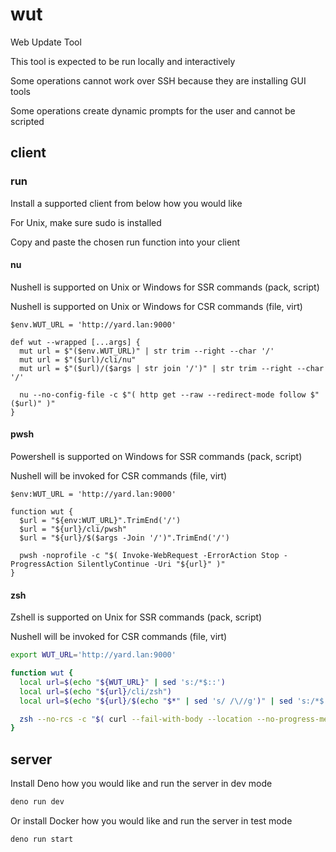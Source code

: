 # wut

Web Update Tool

This tool is expected to be run locally and interactively

Some operations cannot work over SSH because they are installing GUI tools

Some operations create dynamic prompts for the user and cannot be scripted

## client

### run

Install a supported client from below how you would like

For Unix, make sure sudo is installed

Copy and paste the chosen run function into your client

#### nu

Nushell is supported on Unix or Windows for SSR commands (pack, script)

Nushell is supported on Unix or Windows for CSR commands (file, virt)

```nu
$env.WUT_URL = 'http://yard.lan:9000'

def wut --wrapped [...args] {
  mut url = $"($env.WUT_URL)" | str trim --right --char '/'
  mut url = $"($url)/cli/nu"
  mut url = $"($url)/($args | str join '/')" | str trim --right --char '/'

  nu --no-config-file -c $"( http get --raw --redirect-mode follow $"($url)" )"
}
```

#### pwsh

Powershell is supported on Windows for SSR commands (pack, script)

Nushell will be invoked for CSR commands (file, virt)

```pwsh
$env:WUT_URL = 'http://yard.lan:9000'

function wut {
  $url = "${env:WUT_URL}".TrimEnd('/')
  $url = "${url}/cli/pwsh"
  $url = "${url}/$($args -Join '/')".TrimEnd('/')

  pwsh -noprofile -c "$( Invoke-WebRequest -ErrorAction Stop -ProgressAction SilentlyContinue -Uri "${url}" )"
}
```

#### zsh

Zshell is supported on Unix for SSR commands (pack, script)

Nushell will be invoked for CSR commands (file, virt)

```zsh
export WUT_URL='http://yard.lan:9000'

function wut {
  local url=$(echo "${WUT_URL}" | sed 's:/*$::')
  local url=$(echo "${url}/cli/zsh")
  local url=$(echo "${url}/$(echo "$*" | sed 's/ /\//g')" | sed 's:/*$::')

  zsh --no-rcs -c "$( curl --fail-with-body --location --no-progress-meter --url "${url}" )"
}
```

## server

Install Deno how you would like and run the server in dev mode

```sh
deno run dev
```

Or install Docker how you would like and run the server in test mode

```sh
deno run start
```
